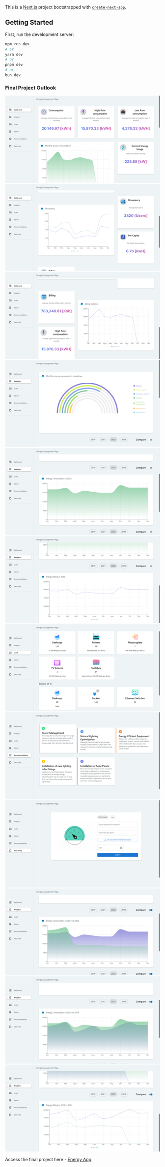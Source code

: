 This is a [Next.js](https://nextjs.org/) project bootstrapped with [`create-next-app`](https://github.com/vercel/next.js/tree/canary/packages/create-next-app).

## Getting Started

First, run the development server:

```bash
npm run dev
# or
yarn dev
# or
pnpm dev
# or
bun dev
```

### Final Project Outlook

![](</images/Screenshot%20(547).png>)
![](</images/Screenshot%20(548).png>)
![](</images/Screenshot%20(549).png>)
![](</images/Screenshot%20(550).png>)
![](</images/Screenshot%20(551).png>)
![](</images/Screenshot%20(552).png>)
![](</images/Screenshot%20(553).png>)
![](</images/Screenshot%20(554).png>)
![](</images/Screenshot%20(555).png>)
![](</images/Screenshot%20(563).png>)
![](</images/Screenshot%20(564).png>)
![](</images/Screenshot%20(565).png>)

Access the final project here - [Energy App](https://energy-management-app.vercel.app/dashboard)
